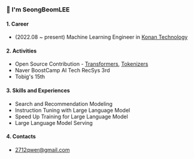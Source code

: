 ### 👋 I'm SeongBeomLEE

#### 1. Career
- (2022.08 ~ present) Machine Learning Engineer in [Konan Technology](https://www.konantech.com/)

#### 2. Activities
- Open Source Contribution - [Transformers](https://github.com/huggingface/transformers/commits?author=SeongBeomLEE), [Tokenizers](https://github.com/huggingface/tokenizers/commits?author=SeongBeomLEE)
- Naver BoostCamp AI Tech RecSys 3rd
- Tobig's 15th

#### 3. Skills and Experiences
- Search and Recommendation Modeling
- Instruction Tuning with Large Language Model
- Speed Up Training for Large Language Model
- Large Language Model Serving

#### 4. Contacts
- 2712qwer@gmail.com
